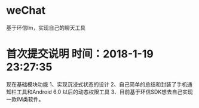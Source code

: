 # weChat
基于环信Im，实现自己的聊天工具
# 首次提交说明  时间：2018-1-19 23:27:35
现在基础模块功能
1、实现沉浸式状态的设计
2、自己简单的总结和封装了手机通知栏工具和Android 6.0 以后的动态权限工具
3、目前基于环信SDK想去自己实现一款IM类软件。

